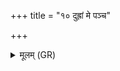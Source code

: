 +++
title = "१० दुह्रां मे पञ्च"

+++
<details><summary>मूलम् (GR)</summary>

दुह्रां मे पञ्च प्रदिशो  
दुह्राम् उर्वीर् यथाबलम् ।  
प्रापेयं सर्वाम् आकूतिं  
मनसा हृदयेन च ॥
</details>